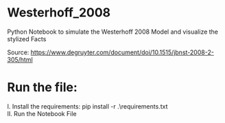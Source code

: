 # Westerhoff_2008

Python Notebook to simulate the Westerhoff 2008 Model and visualize the stylized Facts

Source: https://www.degruyter.com/document/doi/10.1515/jbnst-2008-2-305/html

# Run the file:

I. Install the requirements: pip install -r .\requirements.txt \
II. Run the Notebook File
